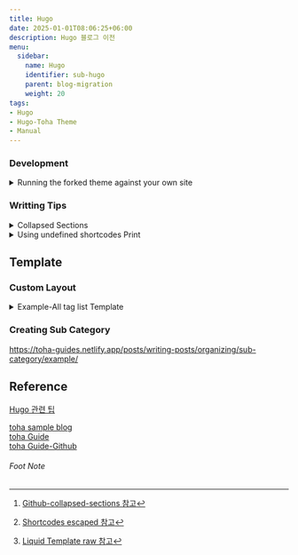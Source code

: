 ```yaml
---
title: Hugo
date: 2025-01-01T08:06:25+06:00
description: Hugo 블로그 이전
menu:
  sidebar:
    name: Hugo
    identifier: sub-hugo
    parent: blog-migration
    weight: 20
tags:
- Hugo
- Hugo-Toha Theme
- Manual
---
```






### Development

<details>
  <summary>Running the forked theme against your own site</summary>

#### Running the forked theme against your own site

[참고](https://toha-guides.netlify.app/posts/contributing/#running-the-forked-theme-against-your-own-site)

> 원활한 커스텀을 위해, 테마를 Fork하여 별도의 저장소로 관리.
>

과정은 간단합니다.
Go 개발시에 로컬 모듈을 go.mod에 추가하여 개발하는 방식과 동일 합니다.  
단, toha의 테마에 있는 설정들과 스크립트들이 `github.com/hugo-toha/toha/v4`를  
바라보고 있기 때문에 사설 레포의 경로로 변경해줘야 합니다.

1. toha의 테마 원격 저장소를 Fork 하여 본인의 Github로 가져 옵니다.  
   ![alt text](./images/toha-fork.png)


2. 



혹시나 하는 에러 사태를 방지하기 위해 pre-commit을 통해 go 모듈의 경로를 로컬에서 리모트로 바꿔는 명령을 실행하게 하는게 좋습니다.

1. pre-commit 생성  
    ```shell
    #!/bin/bash

    # Git 프로젝트 루트 경로 가져오기
    GIT_ROOT=$(git rev-parse --show-toplevel)
    GO_MOD_FILE="$GIT_ROOT/go.mod"
    # 로컬에서 테스트 시 빌드과정에서 자동으로 바뀌고 배포시엔 필요 없음
    # JS_CONF_FILE="$GIT_ROOT/assets/jsconfig.json"

    if [ ! -f "$GO_MOD_FILE" ]; then
        echo "❌ go.mod 파일을 찾을 수 없습니다!"
        exit 1
    fi

    echo "🔍 go.mod 수정 중..."

    # OS 확인 (macOS vs Linux)
    if [[ "$OSTYPE" == "darwin"* ]]; then
        SED_OPT="-i ''"
    else
        SED_OPT="-i"
    fi

    # 1️⃣ `github.com/codex-devlab/customs_theme/v4 v4.7.0` 앞의 `//` 주석 해제 (Indent 유지)
    sed $SED_OPT 's|^\([[:space:]]*\)//[[:space:]]*\(github.com/hugo-toha/toha/v4 => github.com/codex-devlab/customs_theme/v4 v4.7.0.*\)$|\1\2|' "$GO_MOD_FILE"

    # 2️⃣ `../customs_theme` 앞에 `//`가 없으면 주석 추가 (Indent 유지), 이미 주석이 있으면 추가 안함
    sed $SED_OPT '/github.com\/hugo-toha\/toha\/v4 => \.\.\/customs_theme/ { /\/\/[[:space:]]*/! s|^\([[:space:]]*\)\([^/].*\)$|\1// \2| }' "$GO_MOD_FILE"

    # Hugo build 정상 동작 사전 검증
    docker run -it -v $GIT_ROOT:/data/public --entrypoint /bin/sh hugo:1.3 -c "cd /data/public;hugo build;"

    if [ $? -ne 0 ]; then 
      echo "❌ Hugo build failed. Please check local repository."
      exit 1;
    fi

    # 3️⃣  add & git commit 실행 (수정된 파일을 다시 커밋하기)
    git add "$GO_MOD_FILE"
    # git add "$JS_CONF_FILE"

    echo "✅ go.mod 파일이 자동으로 수정되었습니다."
    exit 0;
    ```
2. 실행 권한 변경  
    ```shell
    $ chmod +x .git/hooks/pre-commit
    ```

정상적으로 동작이 되는지 확인하고 싶으면 직접 실행해 보는것도 좋습니다.  
직접 Git 명령어로 커밋 할때만 echo로 작성된 안내메시지가 나오니까 Vscode같은 IDE를 통해 커밋하시면 메세지는 안나옵니다.




</details>






### Writting Tips

<details>
<summary> Collapsed Sections </summary>

#### Collapsed Sections [^collapsed-sections] 


```html
<details>
  Collapsed text
</details>

<details>
  <summary>Details Title</summary>
  Collapsed text
</details>
```
<details>
<summary>Details Title</summary>
Collapsed text
</details>


</details>


<details>
<summary>Using undefined shortcodes Print</summary>

#### Using undefined shortcodes Print [^shortcode-escape]

메뉴얼을 위해 Hugo 의 Shortcode를 호출하는 code를 포스트안에 작성하려고 했으나,  
{{/*< ... >*/}} 의 형태로 작성되면 Hugo의 랜더링 과정에서 callout하게 되어,  
관련된 shortcode를 참조하게 됩니다.  

때문에 메뉴얼 작성을 위한 shortcode를 문자 그대로 출력하기 위해선, Escaping 과정을 거쳐야 합니다.  

여려가지 방법이 있었으나, code block안에서는 정상적으로 출력이 안되는 등 가능한 방법은 한가지 뿐이였습니다.

먼저 가능한 예제를 보여드리고, 불가능한 예제들도 소개해 드리겠습니다.  
저처럼 시행착오를 반복하기 않기를 바라겠습니다!  

`정상적인 Case`
* Shortcode 문자 그대로 출력하는 방법  
  {{\/*< ... >\*/}} 의 내부에 주석을 넣는 방법을 사용하면 됩니다.
  예를 들어 `tag list` 를 반환하는 `Shortcode` 를 작성 하고 싶다면, 하단처럼 작성하면 됩니다.

  ``` go
  {{</*/* partial "tags/custom-list.html" */*/>}}
  ```

`실패한 Case` [^Liquid-Template-raw]
* {{%/* raw */%}} 사용  
  liquid Template 언어에 따르면 {{%/* raw */%}} ... {{%/* /raw */%}} 의 형태로 사용하면 일시적으로 랜더링을 멈출 수 있다고 하나, Hugo 는 `Go언어의 Template`을 사용하기 떄문에 적용 할 수 없습니다.    
  예전 Jekyll 때는 Liquid를 사용했으나 현재는 Hugo를 사용하므로 해당 방법은 적용 불가 합니다.






</details>



## Template

### Custom Layout
<details>
<summary>Example-All tag list Template</summary>

#### Example-All tag list Template

1. hugo.yaml 에서 markup unafe 설정 확인
2. layouts에 paritals와 shortcodes 생성

    ``` shell
    mkdir -p layouts/partials layouts/shortcodes
    ```
3. tag 리스트를 생성하는 partial custom-list.html 생성
    ```shell
    $ mkdir -p layouts/partials/tags
    $ vim layouts/partials/tags/custom-list.html
    <!-- layouts/partials/tags/custom-list.html -->
    <h2>All Tags</h2>
    <ul>
      {{ range $tag, $items := .Site.Taxonomies.tags }}
        <li><a href="{{ "/tags/" | relLangURL }}{{ $tag }}">{{ $tag }}</a> ({{ len $items }} posts)</li>
      {{ end }}
    </ul>
    :wq

    ```

4. 페이지 내부에서 custom-list 템플릿을 불러 올 수 있도록 partoal shortcode 생성
    ```shell
    vim layouts/shortcodes/partial.html
    {{ partial (.Get 0) . }}
    :wq


    ```


5. 특정 페이지 내에서 custom-list template 호출
    예시) contents/post/sample.md
    ``` markdown
    ---
    title: "Sample Post"
    date: 2025-01-01T09:12:43+05:00
    tags:
    - Hugo
    - Example
    #draft: false
    ---

    # Sample Post

    This page lists all tags:
    
 
   
    {{</* partial "tags/custom-list.html" */>}}
    
    ```
6. 




</details>





### Creating Sub Category

https://toha-guides.netlify.app/posts/writing-posts/organizing/sub-category/example/






## Reference


[Hugo 관련 팁](https://github.com/kaushalmodi/ox-hugo/blob/main/test/site/content/posts/source-block-md-with-hugo-shortcodes.md)  

[toha sample blog](https://github.com/hugo-toha/hugo-toha.github.io)  
[toha Guide](https://toha-guides.netlify.app/)  
[toha Guide-Github](https://github.com/hugo-toha/guides)  


###### Foot Note

[^collapsed-sections]: [Github-collapsed-sections 참고](https://docs.github.com/en/get-started/writing-on-github/working-with-advanced-formatting/organizing-information-with-collapsed-sections)

[^shortcode-escape]: [Shortcodes escaped 참고](https://github.com/kaushalmodi/ox-hugo/blob/main/test/site/content/posts/source-block-md-with-hugo-shortcodes.md#shortcodes-escaped-shortcodes-escaped)

[^Liquid-Template-raw]: [Liquid Template raw 참고](https://shopify.github.io/liquid/tags/template/)